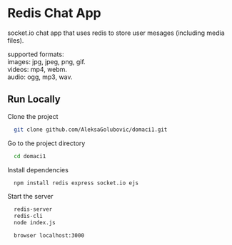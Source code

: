 
# Redis Chat App

socket.io chat app that uses redis to store user mesages (including media files).

supported formats:  
       images: jpg, jpeg, png, gif.  
       videos: mp4, webm.  
       audio: ogg, mp3, wav.  

## Run Locally

Clone the project

```bash
  git clone github.com/AleksaGolubovic/domaci1.git
```

Go to the project directory

```bash
  cd domaci1
```

Install dependencies

```bash
  npm install redis express socket.io ejs
```

Start the server

```bash
  redis-server
  redis-cli
  node index.js

  browser localhost:3000
```

